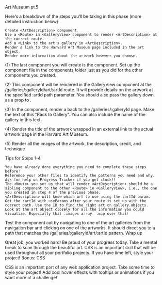 Art Museum pt.5

Here's a breakdown of the steps you'll be taking in this phase (more detailed instruction below):

    Create <ArtDescription> component.
    Use a <Route> in <GalleryView> component to render <ArtDescription> at the correct route.
    Add a <Link> to the art's gallery in <ArtDescription>.
    Render a link to the Harvard Art Museum page included in the art object.
    Render more information about the artwork however you choose.

(1) The last component you will create is the <ArtDescription> component. Set up the component file in the components folder just as you did for the other components you created.

(2) This component will be rendered in the GalleryView component at the /galleries/:galleryId/art/:artId route. It will provide details on the artwork at the specified :artId path parameter. You should also pass the gallery down as a prop to <ArtDescription>.

(3) In the <ArtDescription> component, render a <Link> back to the /galleries/:galleryId page. Make the text of this <Link> "Back to Gallery". You can also include the name of the gallery in this text.

(4) Render the title of the artwork wrapped in an external link to the actual artwork page in the Harvard Art Museum.

(5) Render all the images of the artwork, the description, credit, and technique.

Tips for Steps 1-4

    You have already done everything you need to complete these steps before!
    Reference your other files to identify the patterns you need and why.
    Ask for help on Progress Tracker if you get stuck!!
    The <Route> you set up that will render <ArtDescription> should be a sibling component to the other <Route> in <GalleryView>, i.e., the one you created in step 4 of the previous phase.
    <ArtDescription> will know which art to use using the :artId param. Get the :artId with useParams after your route is set up with the correct path. Use the ID to find the right art on gallery.objects.
    Look at the art object closely for all the information you could visualize. Especially that .images array. .map over that!

Test the component out by navigating to one of the art galleries from the navigation bar and clicking on one of the artworks. It should direct you to a path that matches the /galleries/:galleryId/art/:artId pattern.
Wrap up

Great job, you worked hard! Be proud of your progress today. Take a mental break to scan through the beautiful art. CSS is an important skill that will be used throughout all your portfolio projects. If you have time left, style your project!
Bonus: CSS

CSS is an important part of any web application project. Take some time to style your project! Add cool hover effects with tooltips or animations if you want more of a challenge!
